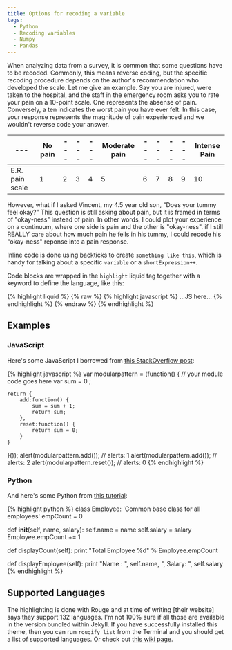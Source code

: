 ```yaml
---
title: Options for recoding a variable
tags:
  - Python
  - Recoding variables
  - Numpy
  - Pandas
---
```


When analyzing data from a survey, it is common that some questions have to be recoded.  Commonly, this means reverse coding, but the specific recoding procedure depends on the author's recommendation who developed the scale.  Let me give an example.  Say you are injured, were taken to the hospital, and the staff in the  emergency room asks you to rate your pain on a 10-point scale.  One represents the absense of pain.  Conversely, a ten indicates the worst pain you have ever felt.  In this case, your response represents the magnitude of pain experienced and we wouldn't reverse code your answer.

|---| No pain | --- | --- | --- | Moderate pain | --- | --- | --- | --- | Intense Pain |
|---| ------- | --- | --- | --- | --- | --- | --- | --- | --- | --- |
| E.R. pain scale | 1 | 2 | 3 | 4 | 5 | 6 | 7 | 8 | 9 | 10 |  

However, what if I asked Vincent, my 4.5 year old son, "Does your tummy feel okay?"  This question is still asking about pain, but it is framed in terms of "okay-ness" instead of pain.  In other words, I could plot your experience on a continuum, where one side is pain and the other is "okay-ness".  if I still REALLY care about how much pain he fells in his tummy, I could recode his "okay-ness" reponse into a pain response.  

<!--more-->

Inline code is done using backticks to create `something like this`, which is handy for talking about a specific `variable` or a `shortExpression++`.

Code blocks are wrapped in the `highlight` liquid tag together with a keyword to define the language, like this:

{% highlight liquid %}
{% raw %}
{% highlight javascript %}
    ...JS here...
{% endhighlight %}
{% endraw %}
{% endhighlight %}
 
## Examples

### JavaScript

Here's some JavaScript I borrowed from [this StackOverflow post](https://stackoverflow.com/questions/17776940/javascript-module-pattern-with-example):

{% highlight javascript %}
var modularpattern = (function() {
    // your module code goes here
    var sum = 0 ;

    return {
        add:function() {
            sum = sum + 1;
            return sum;
        },
        reset:function() {
            return sum = 0;    
        }  
    }   
}());
alert(modularpattern.add());    // alerts: 1
alert(modularpattern.add());    // alerts: 2
alert(modularpattern.reset());  // alerts: 0
{% endhighlight %}

### Python

And here's some Python from [this tutorial](https://www.tutorialspoint.com/python/python_classes_objects.htm):

{% highlight python %}
class Employee:
   'Common base class for all employees'
   empCount = 0

   def __init__(self, name, salary):
      self.name = name
      self.salary = salary
      Employee.empCount += 1
   
   def displayCount(self):
     print "Total Employee %d" % Employee.empCount

   def displayEmployee(self):
      print "Name : ", self.name,  ", Salary: ", self.salary
{% endhighlight %}

## Supported Languages

The highlighting is done with Rouge and at time of writing [their website] says they support 132 languages. I'm not 100% sure if all those are available in the version bundled within Jekyll. If you have successfully installed this theme, then you can run `rougify list` from the Terminal and you should get a list of supported languages. Or check out [this wiki page](https://github.com/jneen/rouge/wiki/List-of-supported-languages-and-lexers).
